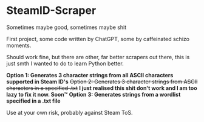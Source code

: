 # SteamID-Scraper
Sometimes maybe good, sometimes maybe shit

First project, some code written by ChatGPT, some by caffeinated schizo moments. 

Should work fine, but there are other, far better scrapers out there, this is just smth I wanted to do to learn Python better.

**Option 1: Generates 3 character strings from all ASCII characters supported in Steam ID's**
~~Option 2: Generates 3 character strings from ASCII characters in a specified .txt~~ **I just realised this shit don't work and I am too lazy to fix it now. Soon™**
**Option 3: Generates strings from a wordlist specified in a .txt file**

Use at your own risk, probably against Steam ToS.
